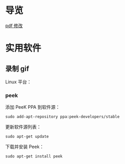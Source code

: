 # 导览

[pdf 修改](pdf修改.md)<br>

# 实用软件

## 录制 gif

Linux 平台：

### peek

添加 PeeK PPA 到软件源：

```shell
sudo add-apt-repository ppa:peek-developers/stable
```

更新软件源列表：

```shell
sudo apt-get update
```

下载并安装 Peek：

```shell
sudo apt-get install peek
```
